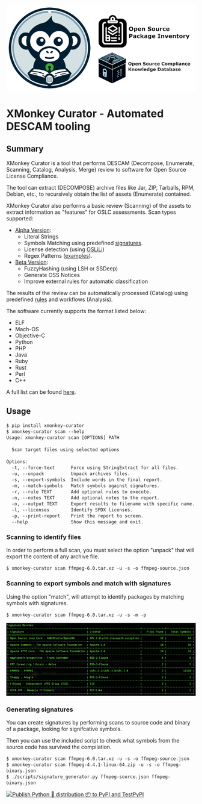 ![Logo](https://github.com/Xpertians/xmonkey-curator/blob/main/logos/monkey_curator_github.png?raw=true)

# XMonkey Curator - Automated DESCAM tooling

## Summary

XMonkey Curator is a tool that performs DESCAM (Decompose, Enumerate, Scanning, Catalog, Analysis, Merge) review to software for Open Source License Compliance.

The tool can extract (DECOMPOSE) archive files like Jar, ZIP, Tarballs, RPM, Debian, etc., to recursively obtain the list of assets (Enumerate) contained.

XMonkey Curator also performs a basic review (Scanning) of the assets to extract information as "features" for OSLC assessments.
Scan types supported:
- [Alpha Version](https://github.com/Xpertians/xmonkey-curator/milestone/1):
  - Literal Strings
  - Symbols Matching using predefined [signatures](https://github.com/Xpertians/xmonkey-curator/tree/main/src/xmonkey_curator/signatures).
  - License detection (using [OSLiLi](https://github.com/Xpertians/oslili))
  - Regex Patterns ([examples](https://github.com/Xpertians/xmonkey-curator/tree/main/src/xmonkey_curator/licenses)).
- [Beta Version](https://github.com/Xpertians/xmonkey-curator/milestone/2):
  - FuzzyHashing (using LSH or SSDeep)
  - Generate OSS Notices
  - Improve external rules for automatic classification

The results of the review can be automatically processed (Catalog) using predefined [rules](https://github.com/Xpertians/xmonkey-curator/blob/main/src/xmonkey_curator/rules/) and workflows (Analysis).

The software currently supports the format listed below:
* ELF
* Mach-OS
* Objective-C
* Python
* PHP
* Java
* Ruby
* Rust
* Perl
* C++

A full list can be found [here](https://github.com/Xpertians/xmonkey-curator/blob/main/src/xmonkey_curator/handler_registry.py#L10).


## Usage

```
$ pip install xmonkey-curator
$ xmonkey-curator scan --help
Usage: xmonkey-curator scan [OPTIONS] PATH

  Scan target files using selected options

Options:
  -t, --force-text      Force using StringExtract for all files.
  -u, --unpack          Unpack archives files.
  -s, --export-symbols  Include words in the final report.
  -m, --match-symbols   Match symbols against signatures.
  -r, --rule TEXT       Add optional rules to execute.
  -n, --notes TEXT      Add optional notes to the report.
  -o, --output TEXT     Export results to filename with specific name.
  -l, --licenses        Identify SPDX licenses.
  -p, --print-report    Print the report to screen.
  --help                Show this message and exit.

```

### Scanning to identify files

In order to perform a full scan, you must select the option "unpack" that will export the content of any archive file.

```
$ xmonkey-curator scan ffmpeg-6.0.tar.xz -u -s -o ffmpeg-source.json
```

### Scanning to export symbols and match with signatures

Using the option "match", will attempt to identify packages by matching symbols with signatures.

```
$ xmonkey-curator scan ffmpeg-6.0.tar.xz -u -s -m -p
```

![SignatureResults](https://github.com/Xpertians/xmonkey-curator/blob/main/logos/symbols_matching_results.png?raw=true)

### Generating signatures

You can create signatures by performing scans to source code and binary of a package, looking for signifcative symbols.

Then you can use the included script to check what symbols from the source code has survived the compilation.

```
$ xmonkey-curator scan ffmpeg-6.0.tar.xz -u -s -o ffmpeg-source.json
$ xmonkey-curator scan ffmpeg-4.4.1-linux-64.zip -u -s -o ffmpeg-binary.json
$ ./scripts/signature_generator.py ffmpeg-source.json ffmpeg-binary.json

```

[![Publish Python 🐍 distribution 📦 to PyPI and TestPyPI](https://github.com/Xpertians/xmonkey-curator/actions/workflows/python-publish.yml/badge.svg)](https://github.com/Xpertians/xmonkey-curator/actions/workflows/python-publish.yml)